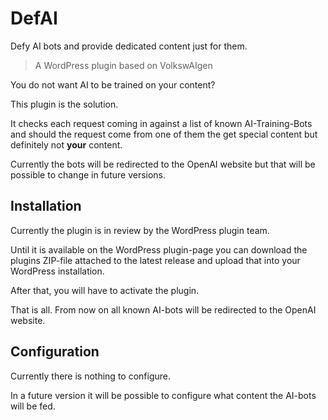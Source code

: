 # DefAI

Defy AI bots and provide dedicated content just for them.

> A WordPress plugin based on VolkswAIgen

You do not want AI to be trained on your content?

This plugin is the solution.

It checks each request coming in against a list of known AI-Training-Bots and
should the request come from one of them the get special content
but definitely not **your** content.

Currently the bots will be redirected to the OpenAI website
but that will be possible to change in future versions.

## Installation

Currently the plugin is in review by the WordPress plugin team.

Until it is available on the WordPress plugin-page you can download
the plugins ZIP-file attached to the latest release and upload that into your
WordPress installation.

After that, you will have to activate the plugin.

That is all. From now on all known AI-bots will be redirected to the
OpenAI website.

## Configuration

Currently there is nothing to configure.

In a future version it will be possible to configure what
content the AI-bots will be fed.
